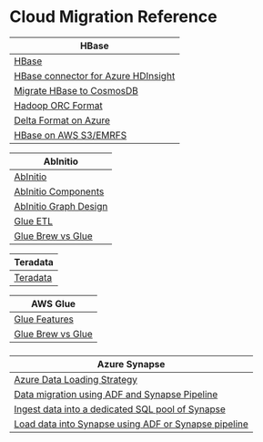 # Cloud Migration Reference 

| HBase  | 
|  ----------- |
| [HBase](https://hbase.apache.org) 	|
| [HBase connector for Azure HDInsight](https://docs.microsoft.com/en-us/azure/data-factory/connector-hbase?tabs=data-factory) |
| [Migrate HBase to CosmosDB](https://docs.microsoft.com/en-us/azure/cosmos-db/sql/migrate-hbase-to-cosmos-db) |
| [Hadoop ORC Format](https://orc.apache.org) |
| [Delta Format on Azure](https://docs.microsoft.com/en-us/azure/data-factory/format-delta) |
| [HBase on AWS S3/EMRFS](https://d1.awsstatic.com/whitepapers/Migrating_to_Apache_Hbase_on_Amazon_S3_on_Amazon_EMR.pdf) |
 
| AbInitio  | 
|  ----------- |
|  [AbInitio](https://www.abinitio.com) |
|  [AbInitio Components](http://abinitio-components.blogspot.com) |
|  [AbInitio Graph Design](http://abinitio-graph.blogspot.com) |
|  [Glue ETL](https://aws.amazon.com/glue/features)  |
|  [Glue Brew vs Glue](https://cloudacademy.com/course/management-saa-c03/aws-glue-databrew-vs-glue-studio) |

| Teradata  | 
|  ----------- |
| [Teradata](https://docs.teradata.com/r/Teradata-VantageTM-SQL-Fundamentals/July-2021/Database-Objects) |

| AWS Glue  | 
|  ----------- |
| [Glue Features](https://aws.amazon.com/glue/features) |
| [Glue Brew vs Glue](https://cloudacademy.com/course/management-saa-c03/aws-glue-databrew-vs-glue-studio) |

### 
| Azure Synapse  | 
|  ----------- |
| [Azure Data Loading Strategy](https://learn.microsoft.com/en-us/azure/synapse-analytics/sql-data-warehouse/design-elt-data-loading) |
| [Data migration using ADF and Synapse Pipeline](https://learn.microsoft.com/en-us/azure/data-factory/load-azure-sql-data-warehouse?toc=%2Fazure%2Fsynapse-analytics%2Fsql-data-warehouse%2Ftoc.json&tabs=data-factory) |
| [Ingest data into a dedicated SQL pool of Synapse](https://learn.microsoft.com/en-us/azure/synapse-analytics/data-integration/data-integration-sql-pool?source=recommendations) |
| [Load data into Synapse using ADF or Synapse pipeline](https://learn.microsoft.com/en-us/azure/data-factory/load-azure-sql-data-warehouse?tabs=data-factory) |
